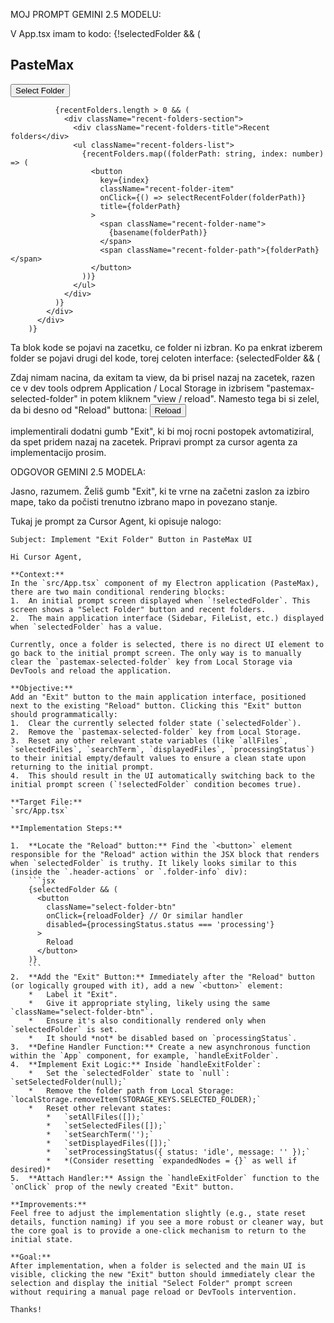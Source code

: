 MOJ PROMPT GEMINI 2.5 MODELU:

V App.tsx imam to kodo:
{!selectedFolder && (
<div className="initial-prompt">
<div className="initial-prompt-content">
<div>
<h2>PasteMax</h2>
<button
                  className="select-folder-btn large"
                  onClick={openFolder}
                >
Select Folder
</button>
</div>

              {recentFolders.length > 0 && (
                <div className="recent-folders-section">
                  <div className="recent-folders-title">Recent folders</div>
                  <ul className="recent-folders-list">
                    {recentFolders.map((folderPath: string, index: number) => (
                      <button
                        key={index}
                        className="recent-folder-item"
                        onClick={() => selectRecentFolder(folderPath)}
                        title={folderPath}
                      >
                        <span className="recent-folder-name">
                          {basename(folderPath)}
                        </span>
                        <span className="recent-folder-path">{folderPath}</span>
                      </button>
                    ))}
                  </ul>
                </div>
              )}
            </div>
          </div>
        )}

Ta blok kode se pojavi na zacetku, ce folder ni izbran. Ko pa enkrat izberem folder se pojavi drugi del kode, torej celoten interface:
{selectedFolder && (
<div className="main-content">
<Sidebar
...ostala koda

Zdaj nimam nacina, da exitam ta view, da bi prisel nazaj na zacetek, razen ce v dev tools odprem Application / Local Storage in izbrisem "pastemax-selected-folder" in potem kliknem "view / reload". Namesto tega bi si zelel, da bi desno od "Reload" buttona:
<button class="select-folder-btn">Reload</button>

implementirali dodatni gumb "Exit", ki bi moj rocni postopek avtomatiziral, da spet pridem nazaj na zacetek. Pripravi prompt za cursor agenta za implementacijo prosim.

ODGOVOR GEMINI 2.5 MODELA:

Jasno, razumem. Želiš gumb "Exit", ki te vrne na začetni zaslon za izbiro mape, tako da počisti trenutno izbrano mapo in povezano stanje.

Tukaj je prompt za Cursor Agent, ki opisuje nalogo:

````prompt
Subject: Implement "Exit Folder" Button in PasteMax UI

Hi Cursor Agent,

**Context:**
In the `src/App.tsx` component of my Electron application (PasteMax), there are two main conditional rendering blocks:
1.  An initial prompt screen displayed when `!selectedFolder`. This screen shows a "Select Folder" button and recent folders.
2.  The main application interface (Sidebar, FileList, etc.) displayed when `selectedFolder` has a value.

Currently, once a folder is selected, there is no direct UI element to go back to the initial prompt screen. The only way is to manually clear the `pastemax-selected-folder` key from Local Storage via DevTools and reload the application.

**Objective:**
Add an "Exit" button to the main application interface, positioned next to the existing "Reload" button. Clicking this "Exit" button should programmatically:
1.  Clear the currently selected folder state (`selectedFolder`).
2.  Remove the `pastemax-selected-folder` key from Local Storage.
3.  Reset any other relevant state variables (like `allFiles`, `selectedFiles`, `searchTerm`, `displayedFiles`, `processingStatus`) to their initial empty/default values to ensure a clean state upon returning to the initial prompt.
4.  This should result in the UI automatically switching back to the initial prompt screen (`!selectedFolder` condition becomes true).

**Target File:**
`src/App.tsx`

**Implementation Steps:**

1.  **Locate the "Reload" button:** Find the `<button>` element responsible for the "Reload" action within the JSX block that renders when `selectedFolder` is truthy. It likely looks similar to this (inside the `.header-actions` or `.folder-info` div):
    ```jsx
    {selectedFolder && (
      <button
        className="select-folder-btn"
        onClick={reloadFolder} // Or similar handler
        disabled={processingStatus.status === 'processing'}
      >
        Reload
      </button>
    )}
    ```
2.  **Add the "Exit" Button:** Immediately after the "Reload" button (or logically grouped with it), add a new `<button>` element:
    *   Label it "Exit".
    *   Give it appropriate styling, likely using the same `className="select-folder-btn"`.
    *   Ensure it's also conditionally rendered only when `selectedFolder` is set.
    *   It should *not* be disabled based on `processingStatus`.
3.  **Define Handler Function:** Create a new asynchronous function within the `App` component, for example, `handleExitFolder`.
4.  **Implement Exit Logic:** Inside `handleExitFolder`:
    *   Set the `selectedFolder` state to `null`: `setSelectedFolder(null);`
    *   Remove the folder path from Local Storage: `localStorage.removeItem(STORAGE_KEYS.SELECTED_FOLDER);`
    *   Reset other relevant states:
        *   `setAllFiles([]);`
        *   `setSelectedFiles([]);`
        *   `setSearchTerm('');`
        *   `setDisplayedFiles([]);`
        *   `setProcessingStatus({ status: 'idle', message: '' });`
        *   *(Consider resetting `expandedNodes = {}` as well if desired)*
5.  **Attach Handler:** Assign the `handleExitFolder` function to the `onClick` prop of the newly created "Exit" button.

**Improvements:**
Feel free to adjust the implementation slightly (e.g., state reset details, function naming) if you see a more robust or cleaner way, but the core goal is to provide a one-click mechanism to return to the initial state.

**Goal:**
After implementation, when a folder is selected and the main UI is visible, clicking the new "Exit" button should immediately clear the selection and display the initial "Select Folder" prompt screen without requiring a manual page reload or DevTools intervention.

Thanks!
````
